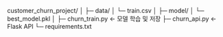 customer_churn_project/
│
├─ data/
│   └─ train.csv
│
├─ model/
│   └─ best_model.pkl
│
├─ churn_train.py      ← 모델 학습 및 저장
├─ churn_api.py        ← Flask API
└─ requirements.txt
